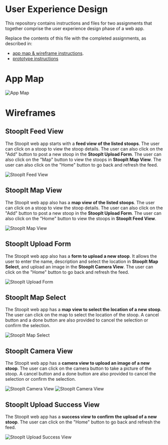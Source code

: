 # User Experience Design

This repository contains instructions and files for two assignments that together comprise the user experience design phase of a web app.

Replace the contents of this file with the completed assignments, as described in:

- [app map & wireframe instructions](instructions-0a-app-map-wireframes.md).
- [prototype instructions](instructions-0b-prototyping.md)

# App Map
<!-- App Map Description -->

<!-- App Map Image -->
![App Map](ux-design/StoopIt-appmap.png)

# Wireframes
<!-- Wireframe Description -->
## StoopIt Feed View
The Stoopit web app starts with a **feed view of the listed stoops**. The user can click on a stoop to view the stoop details. The user can also click on the "Add" button to post a new stoop in the **StoopIt Upload Form**. The user can also click on the "Map" button to view the stoops in **StoopIt Map View**. The user can also click on the "Home" button to go back and refresh the feed.

![StoopIt Feed View](ux-design/StoopIt%20Feed%20View.png)

## StoopIt Map View
The Stoopit web app also has a **map view of the listed stoops**. The user can click on a stoop to view the stoop details. The user can also click on the "Add" button to post a new stoop in the **StoopIt Upload Form**. The user can also click on the "Home" button to view the stoops in **StoopIt Feed View**.

![StoopIt Map View](ux-design/StoopIt%20Map%20View.png)

## StoopIt Upload Form
The Stoopit web app also has a **form to upload a new stoop**. It allows the user to enter the name, description and select the location in **StoopIt Map Select**, and upload an image in the **StoopIt Camera View**. The user can click on the "Home" button to go back and refresh the feed. 

![StoopIt Upload Form](ux-design/StoopIt%20Upload%20Form.png)

## StoopIt Map Select
The Stoopit web app has a **map view to select the location of a new stoop**. The user can click on the map to select the location of the stoop. A cancel button and a done button are also provided to cancel the selection or confirm the selection.

![StoopIt Map Select](ux-design/StoopIt%20Map%20Select.png)

## StoopIt Camera View
The Stoopit web app has a **camera view to upload an image of a new stoop**. The user can click on the camera button to take a picture of the stoop. A cancel button and a done button are also provided to cancel the selection or confirm the selection.

![StoopIt Camera View](ux-design/StoopIt%20Camera%20View.png)
![StoopIt Camera View](ux-design/StoopIt%20Camera%20Accept.png)

## StoopIt Upload Success View
The Stoopit web app has a **success view to confirm the upload of a new stoop**. The user can click on the "Home" button to go back and refresh the feed.

![StoopIt Upload Success View](ux-design/StoopIt%20Upload%20Success.png)